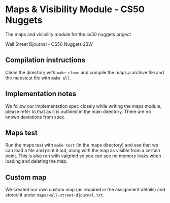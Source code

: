 # Maps & Visibility Module - CS50 Nuggets
The maps and visibility module for the cs50 nuggets project

Wall Street Djournal - CS50 Nuggets 23W

## Compilation instructions
Clean the directory with `make clean` and compile the maps.a archive file and the mapstest file with `make all`.

## Implementation notes
We follow our implementation spec closely while writing the maps module, please refer to that as it is outlined in the main directory.
There are no known deviations from spec.

## Maps test
Run the maps test with `make test` (in the maps directory) and see that we can load a file and print it out, along with the map as visible from a certain point. This is also run with valgrind so you can see no memory leaks when loading and deleting the map.

## Custom map
We created our own custom map (as required in the assignment details) and stored it under `maps/wall-street-djournal.txt`. 
